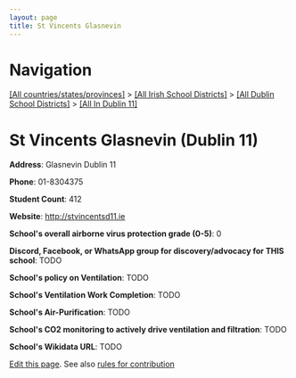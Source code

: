 ```yaml
---
layout: page
title: St Vincents Glasnevin
---
```

# Navigation

[[All countries/states/provinces]](../../../..) > [[All Irish School Districts]](../../..) > [[All Dublin School Districts]](../..) > [[All In Dublin 11]](..)

# St Vincents Glasnevin (Dublin 11)

**Address**: Glasnevin Dublin 11

**Phone**: 01-8304375

**Student Count**: 412

**Website**: <http://stvincentsd11.ie>

**School's overall airborne virus protection grade (0-5)**: 0

**Discord, Facebook, or WhatsApp group for discovery/advocacy for THIS school**: TODO

**School's policy on Ventilation**: TODO

**School's Ventilation Work Completion**: TODO

**School's Air-Purification**: TODO

**School's CO2 monitoring to actively drive ventilation and filtration**: TODO

**School's Wikidata URL**: TODO


[Edit this page](https://github.com/ventilate-schools/Ireland/edit/main/./Dublin_11/St_Vincents_Glasnevin.md). See also [rules for contribution](../../../contribution-rules/)